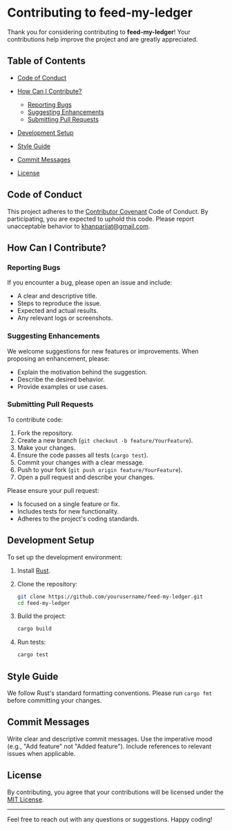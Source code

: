 # Contributing to feed-my-ledger

Thank you for considering contributing to **feed-my-ledger**! Your contributions help improve the project and are greatly appreciated.

## Table of Contents

* [Code of Conduct](#code-of-conduct)
* [How Can I Contribute?](#how-can-i-contribute)

  * [Reporting Bugs](#reporting-bugs)
  * [Suggesting Enhancements](#suggesting-enhancements)
  * [Submitting Pull Requests](#submitting-pull-requests)
* [Development Setup](#development-setup)
* [Style Guide](#style-guide)
* [Commit Messages](#commit-messages)
* [License](#license)

## Code of Conduct

This project adheres to the [Contributor Covenant](https://www.contributor-covenant.org/) Code of Conduct. By participating, you are expected to uphold this code. Please report unacceptable behavior to [khanparijat@gmail.com](mailto:khanparijat@gmail.com).

## How Can I Contribute?

### Reporting Bugs

If you encounter a bug, please open an issue and include:

* A clear and descriptive title.
* Steps to reproduce the issue.
* Expected and actual results.
* Any relevant logs or screenshots.

### Suggesting Enhancements

We welcome suggestions for new features or improvements. When proposing an enhancement, please:

* Explain the motivation behind the suggestion.
* Describe the desired behavior.
* Provide examples or use cases.

### Submitting Pull Requests

To contribute code:

1. Fork the repository.
2. Create a new branch (`git checkout -b feature/YourFeature`).
3. Make your changes.
4. Ensure the code passes all tests (`cargo test`).
5. Commit your changes with a clear message.
6. Push to your fork (`git push origin feature/YourFeature`).
7. Open a pull request and describe your changes.

Please ensure your pull request:

* Is focused on a single feature or fix.
* Includes tests for new functionality.
* Adheres to the project's coding standards.

## Development Setup

To set up the development environment:

1. Install [Rust](https://www.rust-lang.org/tools/install).

2. Clone the repository:

   ```bash
   git clone https://github.com/yourusername/feed-my-ledger.git
   cd feed-my-ledger
   ```

3. Build the project:

   ```bash
   cargo build
   ```

4. Run tests:

   ```bash
   cargo test
   ```

## Style Guide

We follow Rust's standard formatting conventions. Please run `cargo fmt` before committing your changes.

## Commit Messages

Write clear and descriptive commit messages. Use the imperative mood (e.g., "Add feature" not "Added feature"). Include references to relevant issues when applicable.

## License

By contributing, you agree that your contributions will be licensed under the [MIT License](LICENSE).

---

Feel free to reach out with any questions or suggestions. Happy coding!
